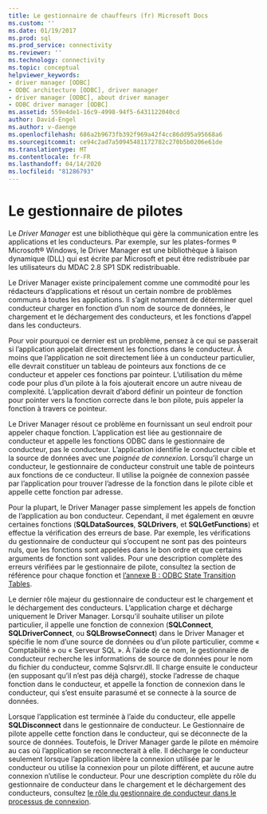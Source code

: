 ```yaml
---
title: Le gestionnaire de chauffeurs (fr) Microsoft Docs
ms.custom: ''
ms.date: 01/19/2017
ms.prod: sql
ms.prod_service: connectivity
ms.reviewer: ''
ms.technology: connectivity
ms.topic: conceptual
helpviewer_keywords:
- driver manager [ODBC]
- ODBC architecture [ODBC], driver manager
- driver manager [ODBC], about driver manager
- ODBC driver manager [ODBC]
ms.assetid: 559e4de1-16c9-4998-94f5-6431122040cd
author: David-Engel
ms.author: v-daenge
ms.openlocfilehash: 686a2b9673fb392f969a42f4cc86dd95a95668a6
ms.sourcegitcommit: ce94c2ad7a50945481172782c270b5b0206e61de
ms.translationtype: MT
ms.contentlocale: fr-FR
ms.lasthandoff: 04/14/2020
ms.locfileid: "81286793"
---
```

# <a name="the-driver-manager"></a>Le gestionnaire de pilotes
Le *Driver Manager* est une bibliothèque qui gère la communication entre les applications et les conducteurs. Par exemple, sur les plates-formes ® Microsoft® Windows, le Driver Manager est une bibliothèque à liaison dynamique (DLL) qui est écrite par Microsoft et peut être redistribuée par les utilisateurs du MDAC 2.8 SP1 SDK redistribuable.  
  
 Le Driver Manager existe principalement comme une commodité pour les rédacteurs d’applications et résout un certain nombre de problèmes communs à toutes les applications. Il s’agit notamment de déterminer quel conducteur charger en fonction d’un nom de source de données, le chargement et le déchargement des conducteurs, et les fonctions d’appel dans les conducteurs.  
  
 Pour voir pourquoi ce dernier est un problème, pensez à ce qui se passerait si l’application appelait directement les fonctions dans le conducteur. À moins que l’application ne soit directement liée à un conducteur particulier, elle devrait constituer un tableau de pointeurs aux fonctions de ce conducteur et appeler ces fonctions par pointeur. L’utilisation du même code pour plus d’un pilote à la fois ajouterait encore un autre niveau de complexité. L’application devrait d’abord définir un pointeur de fonction pour pointer vers la fonction correcte dans le bon pilote, puis appeler la fonction à travers ce pointeur.  
  
 Le Driver Manager résout ce problème en fournissant un seul endroit pour appeler chaque fonction. L’application est liée au gestionnaire de conducteur et appelle les fonctions ODBC dans le gestionnaire de conducteur, pas le conducteur. L’application identifie le conducteur cible et la source de données avec une *poignée de connexion*. Lorsqu’il charge un conducteur, le gestionnaire de conducteur construit une table de pointeurs aux fonctions de ce conducteur. Il utilise la poignée de connexion passée par l’application pour trouver l’adresse de la fonction dans le pilote cible et appelle cette fonction par adresse.  
  
 Pour la plupart, le Driver Manager passe simplement les appels de fonction de l’application au bon conducteur. Cependant, il met également en œuvre certaines fonctions (**SQLDataSources**, **SQLDrivers**, et **SQLGetFunctions**) et effectue la vérification des erreurs de base. Par exemple, les vérifications du gestionnaire de conducteur qui s’occupent ne sont pas des pointeurs nuls, que les fonctions sont appelées dans le bon ordre et que certains arguments de fonction sont valides. Pour une description complète des erreurs vérifiées par le gestionnaire de pilote, consultez la section de référence pour chaque fonction et [l’annexe B : ODBC State Transition Tables](../../odbc/reference/appendixes/appendix-b-odbc-state-transition-tables.md).  
  
 Le dernier rôle majeur du gestionnaire de conducteur est le chargement et le déchargement des conducteurs. L’application charge et décharge uniquement le Driver Manager. Lorsqu’il souhaite utiliser un pilote particulier, il appelle une fonction de connexion (**SQLConnect**, **SQLDriverConnect**, ou **SQLBrowseConnect**) dans le Driver Manager et spécifie le nom d’une source de données ou d’un pilote particulier, comme « Comptabilité » ou « Serveur SQL ». À l’aide de ce nom, le gestionnaire de conducteur recherche les informations de source de données pour le nom du fichier du conducteur, comme Sqlsrvr.dll. Il charge ensuite le conducteur (en supposant qu’il n’est pas déjà chargé), stocke l’adresse de chaque fonction dans le conducteur, et appelle la fonction de connexion dans le conducteur, qui s’est ensuite parasumé et se connecte à la source de données.  
  
 Lorsque l’application est terminée à l’aide du conducteur, elle appelle **SQLDisconnect** dans le gestionnaire de conducteur. Le Gestionnaire de pilote appelle cette fonction dans le conducteur, qui se déconnecte de la source de données. Toutefois, le Driver Manager garde le pilote en mémoire au cas où l’application se reconnecterait à elle. Il décharge le conducteur seulement lorsque l’application libère la connexion utilisée par le conducteur ou utilise la connexion pour un pilote différent, et aucune autre connexion n’utilise le conducteur. Pour une description complète du rôle du gestionnaire de conducteur dans le chargement et le déchargement des conducteurs, consultez [le rôle du gestionnaire de conducteur dans le processus de connexion](../../odbc/reference/develop-app/driver-manager-s-role-in-the-connection-process.md).
